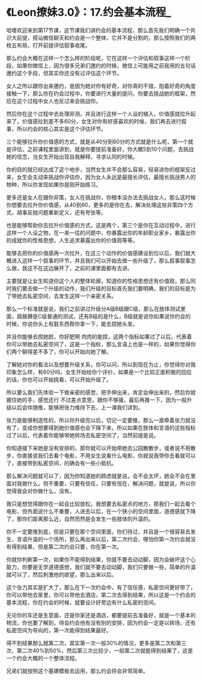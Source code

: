 # 《Leon撩妹3.0》：17.约会基本流程_

哈喽欢迎来到第17节课，这节课我们讲约会的基本流程，那么首先我们明确一个共识大前提，搭讪微信聊天和约会是一个整体，它并不是分割的，那么按照我们的两枚五布局，打开前提评估叙事收尾。

那么约会大概在这样一个怎么样的阶段呢，它在这样一个评估和叙事这样一个阶段，如果你微信上，因为很多兄弟们邀约的时候，微信上可能用之前我用的五句话邀约这个手段，但其实你还没有过评估这个环节。

女人之所以跟你出来邀约，是因为她对你有好奇，对你真的不错，抱着好奇的角度接触一下，那么你在约会过程中，你要进行大量的提问，你要去挑战她的框架，然后在这个过程中女人也反过来会挑战你。

然后你在这个过程中去处理非测，并且进行这样一个人设的植入，价值感就拉升起来了，价值感拉到差不多60分，女生对你有好感喜欢的时候，我们再去进行叙事，所以约会的核心其实是这个评估环节。

三个能够拉升你价值感的方式，就是从40分到60分的方式就是什么呢，第一个就是评估，之前课程里面讲到，就是你要提前准备好，你大概5到10个问题，去挑战她的信念，当女生开始出现自我解释，寻求认同的时候。

你的目的就已经达成了这个地步，当然女生并不会那么容易，轻易进你的框架反过来，女生会主动来挑战你评估你，因为女人永远是最擅长评估，最擅长挑战男人的物种，所以你发现如果你是刚开始练习。

更多还是女人在跟你非策，女人在挑战你，你根本没办法去挑战女人，那么这时候你想要去拉升你价值感，从40到60，更多的是你在去，解决处理这些非策四个方式，胡事反抛问题重新定义，还有夸张等。

也是能够帮助你去拉升价值感的方式，这是两个，第三个是你在互动过程中，进行这样一个人设之物，在一来一往的问题中，你暴露出你的年龄职业家乡，暴露出你的成就你的性格思想，人生追求暴露出你的价值观等等。

能够去把你的价值感再一次拉升，在这三个动作的价值感建设到位以后，我们就大概进入这样一个叙事的环节，并且我们可以开始去做一些升级了，那么叙事叙事怎么做，我这不在这边展开了，之前的课里面都有去讲。

主要就是让女生知道你这个人的整体轮廓，知道你的性格思想还有价值观，那么同时我们要去做一个升级的动作，我们升级的目标首先我们要明确，我们的目标是为了带她去私密空间，去发生这样一个亲密关系。

那么一个标准就是说，我们之前讲过升级分A级B级跟C级，那么在肢体测试里面，肩胳膊是C级普通的测试，还有B级的是什么，B级就是说你如果说你约会的时候，你说你头上有脏东西帮你拿一下，能去捏她头发。

并且你能够去捏她脸，你好肥啊 肉肉的能捏，这两个指标如果过了以后，代表着你可以带她去私密空间了，这是一个指标，那么言语上也是一样的，如果你觉得你们两个聊得差不多了，你可以开始向她了解。

了解她对你的看法以及想要升级关系，你可以问，所以到现在为止，你觉得你对我印象怎么样，有60分吗，女生开始给你个评价，如果是一个比较正面积极的回应的话，你也可以开始挑看，可以开始升级了。

所以要么我们先体验一下做亲密的感觉，把手伸出来，肯定会伸出来的，然后你就握住她的手，感觉还行 不过差点意思，跟你不够骚，最后再推一下，因为一般升级以后会伴随推，能够把张力维持下去，上一课我们讲到。

张力是能够制造性的，所以你升级完以后，切记一定要推，那么一直牵着张力就没有了，变成你想要得到她价值感也会下降下来，所以如果在肢体和言语的这些指标过了以后，代表着你能够带她转场去私密空间了，当然前提是说。

你知道接下来她是没有安排的，那你就可以开始带她去公园散散步，或者说不用散步，你直接说我们去看个电影，不用女生说看什么电影，你就说我带你去看就可以了，直接带到私密空间，的确会有一些小抵抗。

那么解决问题就可以了，因为你知道她的顾虑就是说，会不会太坏，她会不会在里面对我做什么，但不重要，只要有信任，只要有信在，解决问题，就是说，所以你觉得我会对你做什么，没有。

我只是想觉得跟你在一起会比较放松，我想要去私密点的地方，那我们一起去看个电影，但外面说什么不重要，人进去以后，在一个狭小的空间里面，道德感就下降了，那你们距离那么近，自然而然是会发生一些肢体的升温的。

你不一定要推到底，但是只要在那个空间里面，你们待过，并且是一个很容易去发生，言语升温的一个场所，那么再出来以后，第二次约会，哪怕你第一次约会就没有得到结果，但是第二次约会只要，你在第一次。

你就你判断第一次，如果你不能得到结果，你就不要去动动脚，因为会破坏这个心脏力，你要是无学道德感想，我们就不要去动动脚，我们只要做一些，简单的升温就可以了，然后刺激他的欲望，那么出来以后。

这个张力其实是扩大了，那么在下一次约会中，有了信任感，私密空间更好带了，你可以带他去家里，你可以带他去酒店，第二次去得到结果，所以这是一个约会的基本流程，你在约会的时候，就要设计好旁边有什么私密的空间。

无论你的车还是生意面，还是你家还是酒店，都要提前去准备好，就是一个基本的物流，你也要了解到，待会约会他有没有别的安排，因为约会一定是以转场，还有私密空间为导向的，第一次能得到结果最好。

得不到结果那么就第二次，其实第一次一般30%的情况，更多是第二次和第三次，第二次40%到50%，然后第三次比较少，一般第二次就能得到结果了，这是一个约会大概的一个整体流程。

兄弟们就按照这个基建模板去运用，那么约会将会非常简单。